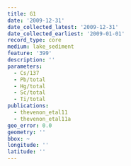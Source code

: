 ```yaml
---
title: G1
date: '2009-12-31'
date_collected_latest: '2009-12-31'
date_collected_earliest: '2009-01-01'
record_type: core
medium: lake_sediment
feature: '399'
description: ''
parameters:
  - Cs/137
  - Pb/total
  - Hg/total
  - Sc/total
  - Ti/total
publications:
  - thevenon_etal11
  - thevenon_etal11a
geo_error: 0.0
geometry: ''
bbox: ~
longitude: ''
latitude: ''
---
```

